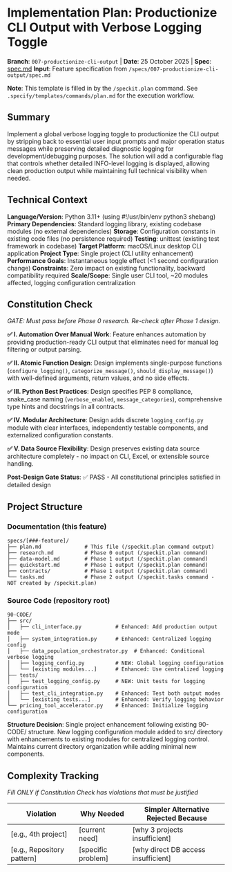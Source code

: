 # Implementation Plan: Productionize CLI Output with Verbose Logging Toggle

**Branch**: `007-productionize-cli-output` | **Date**: 25 October 2025 | **Spec**: [spec.md](./spec.md)
**Input**: Feature specification from `/specs/007-productionize-cli-output/spec.md`

**Note**: This template is filled in by the `/speckit.plan` command. See `.specify/templates/commands/plan.md` for the execution workflow.

## Summary

Implement a global verbose logging toggle to productionize the CLI output by stripping back to essential user input prompts and major operation status messages while preserving detailed diagnostic logging for development/debugging purposes. The solution will add a configurable flag that controls whether detailed INFO-level logging is displayed, allowing clean production output while maintaining full technical visibility when needed.

## Technical Context

<!--
  ACTION REQUIRED: Replace the content in this section with the technical details
  for the project. The structure here is presented in advisory capacity to guide
  the iteration process.
-->

**Language/Version**: Python 3.11+ (using #!/usr/bin/env python3 shebang)
**Primary Dependencies**: Standard logging library, existing codebase modules (no external dependencies)
**Storage**: Configuration constants in existing code files (no persistence required)
**Testing**: unittest (existing test framework in codebase)
**Target Platform**: macOS/Linux desktop CLI application
**Project Type**: Single project (CLI utility enhancement)
**Performance Goals**: Instantaneous toggle effect (<1 second configuration change)
**Constraints**: Zero impact on existing functionality, backward compatibility required
**Scale/Scope**: Single user CLI tool, ~20 modules affected, logging configuration centralization

## Constitution Check

*GATE: Must pass before Phase 0 research. Re-check after Phase 1 design.*

**✅ I. Automation Over Manual Work**: Feature enhances automation by providing production-ready CLI output that eliminates need for manual log filtering or output parsing.

**✅ II. Atomic Function Design**: Design implements single-purpose functions (`configure_logging()`, `categorize_message()`, `should_display_message()`) with well-defined arguments, return values, and no side effects.

**✅ III. Python Best Practices**: Design specifies PEP 8 compliance, snake_case naming (`verbose_enabled`, `message_categories`), comprehensive type hints and docstrings in all contracts.

**✅ IV. Modular Architecture**: Design adds discrete `logging_config.py` module with clear interfaces, independently testable components, and externalized configuration constants.

**✅ V. Data Source Flexibility**: Design preserves existing data source architecture completely - no impact on CLI, Excel, or extensible source handling.

**Post-Design Gate Status**: ✅ PASS - All constitutional principles satisfied in detailed design

## Project Structure

### Documentation (this feature)

```
specs/[###-feature]/
├── plan.md              # This file (/speckit.plan command output)
├── research.md          # Phase 0 output (/speckit.plan command)
├── data-model.md        # Phase 1 output (/speckit.plan command)
├── quickstart.md        # Phase 1 output (/speckit.plan command)
├── contracts/           # Phase 1 output (/speckit.plan command)
└── tasks.md             # Phase 2 output (/speckit.tasks command - NOT created by /speckit.plan)
```

### Source Code (repository root)
<!--
  ACTION REQUIRED: Replace the placeholder tree below with the concrete layout
  for this feature. Delete unused options and expand the chosen structure with
  real paths (e.g., apps/admin, packages/something). The delivered plan must
  not include Option labels.
-->

```
90-CODE/
├── src/
│   ├── cli_interface.py           # Enhanced: Add production output mode
│   ├── system_integration.py      # Enhanced: Centralized logging config
│   ├── data_population_orchestrator.py  # Enhanced: Conditional verbose logging
│   ├── logging_config.py          # NEW: Global logging configuration
│   └── [existing modules...]      # Enhanced: Use centralized logging
├── tests/
│   ├── test_logging_config.py     # NEW: Unit tests for logging configuration
│   ├── test_cli_integration.py    # Enhanced: Test both output modes
│   └── [existing tests...]        # Enhanced: Verify logging behavior
└── pricing_tool_accelerator.py    # Enhanced: Initialize logging configuration
```

**Structure Decision**: Single project enhancement following existing 90-CODE/ structure. New logging configuration module added to src/ directory with enhancements to existing modules for centralized logging control. Maintains current directory organization while adding minimal new components.

## Complexity Tracking

*Fill ONLY if Constitution Check has violations that must be justified*

| Violation | Why Needed | Simpler Alternative Rejected Because |
|-----------|------------|-------------------------------------|
| [e.g., 4th project] | [current need] | [why 3 projects insufficient] |
| [e.g., Repository pattern] | [specific problem] | [why direct DB access insufficient] |
